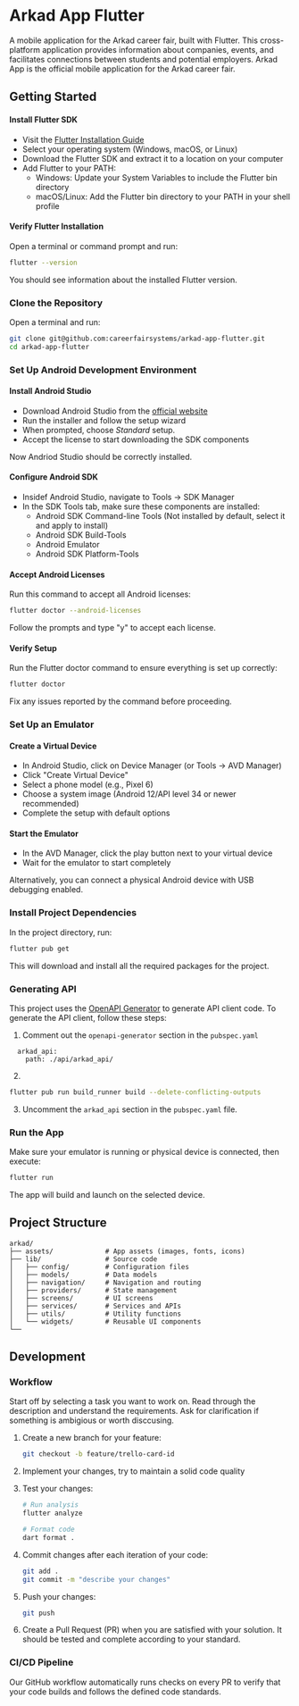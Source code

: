 # Arkad App Flutter

A mobile application for the Arkad career fair, built with Flutter. This cross-platform application provides information about companies, events, and facilitates connections between students and potential employers. Arkad App is the official mobile application for the Arkad career fair.

## Getting Started

#### Install Flutter SDK

- Visit the [Flutter Installation Guide](https://flutter.dev/docs/get-started/install)
- Select your operating system (Windows, macOS, or Linux)
- Download the Flutter SDK and extract it to a location on your computer
- Add Flutter to your PATH:
  - Windows: Update your System Variables to include the Flutter bin directory
  - macOS/Linux: Add the Flutter bin directory to your PATH in your shell profile

#### Verify Flutter Installation

Open a terminal or command prompt and run:

```bash
flutter --version
```

You should see information about the installed Flutter version.

### Clone the Repository

Open a terminal and run:

```bash
git clone git@github.com:careerfairsystems/arkad-app-flutter.git
cd arkad-app-flutter
```

### Set Up Android Development Environment

#### Install Android Studio

- Download Android Studio from the [official website](https://developer.android.com/studio)
- Run the installer and follow the setup wizard
- When prompted, choose _Standard_ setup.
- Accept the license to start downloading the SDK components

Now Andriod Studio should be correctly installed.

#### Configure Android SDK

- Insidef Android Studio, navigate to Tools → SDK Manager
- In the SDK Tools tab, make sure these components are installed:
  - Android SDK Command-line Tools (Not installed by default, select it and apply to install)
  - Android SDK Build-Tools
  - Android Emulator
  - Android SDK Platform-Tools

#### Accept Android Licenses

Run this command to accept all Android licenses:

```bash
flutter doctor --android-licenses
```

Follow the prompts and type "y" to accept each license.

#### Verify Setup

Run the Flutter doctor command to ensure everything is set up correctly:

```bash
flutter doctor
```

Fix any issues reported by the command before proceeding.

### Set Up an Emulator

#### Create a Virtual Device

- In Android Studio, click on Device Manager (or Tools → AVD Manager)
- Click "Create Virtual Device"
- Select a phone model (e.g., Pixel 6)
- Choose a system image (Android 12/API level 34 or newer recommended)
- Complete the setup with default options

#### Start the Emulator

- In the AVD Manager, click the play button next to your virtual device
- Wait for the emulator to start completely

Alternatively, you can connect a physical Android device with USB debugging enabled.

### Install Project Dependencies

In the project directory, run:

```bash
flutter pub get
```

This will download and install all the required packages for the project.

### Generating API

This project uses the [OpenAPI Generator](https://openapi-generator.tech/) to generate API client code. To generate the API client, follow these steps:

1. Comment out the `openapi-generator` section in the `pubspec.yaml`

```
  arkad_api:
    path: ./api/arkad_api/
```

2.

```sh
flutter pub run build_runner build --delete-conflicting-outputs
```

3. Uncomment the `arkad_api` section in the `pubspec.yaml` file.

### Run the App

Make sure your emulator is running or physical device is connected, then execute:

```bash
flutter run
```

The app will build and launch on the selected device.

## Project Structure

```
arkad/
├── assets/             # App assets (images, fonts, icons)
├── lib/                # Source code
│   ├── config/         # Configuration files
│   ├── models/         # Data models
│   ├── navigation/     # Navigation and routing
│   ├── providers/      # State management
│   ├── screens/        # UI screens
│   ├── services/       # Services and APIs
│   ├── utils/          # Utility functions
│   └── widgets/        # Reusable UI components
└──
```

## Development

### Workflow

Start off by selecting a task you want to work on. Read through the description and understand the requirements. Ask for clarification if something is ambigious or worth disccusing.

1. Create a new branch for your feature:

   ```bash
   git checkout -b feature/trello-card-id
   ```

2. Implement your changes, try to maintain a solid code quality

3. Test your changes:

   ```bash
   # Run analysis
   flutter analyze

   # Format code
   dart format .
   ```

4. Commit changes after each iteration of your code:

   ```bash
   git add .
   git commit -m "describe your changes"
   ```

5. Push your changes:
   ```bash
   git push
   ```
6. Create a Pull Request (PR) when you are satisfied with your solution. It should be tested and complete according to your standard.

### CI/CD Pipeline

Our GitHub workflow automatically runs checks on every PR to verify that your code builds and follows the defined code standards.
